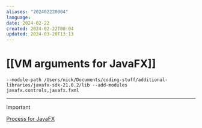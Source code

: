 ```yaml
---
aliases: "202402220004"
language: 
date: 2024-02-22
created: 2024-02-22T00:04
updated: 2024-03-20T13:13
---
```

# [[VM arguments for JavaFX]]
```
--module-path /Users/nick/Documents/coding-stuff/additional-libraries/javafx-sdk-21.0.2/lib --add-modules javafx.controls,javafx.fxml
```

___
> [!important]
> [Process for JavaFX](obsidian://open?vault=NguyenN_Vault&file=Process%20for%20JavaFX)

